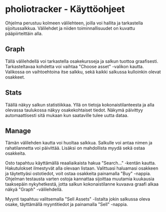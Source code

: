 # pholiotracker - Käyttöohjeet

Ohjelma perustuu kolmeen välilehteen, joilla voi hallita ja tarkastella
sijoitussalkkua. Välilehdet ja niiden toiminnallisuudet on kuvattu
pääpiirteittäin alla.

## Graph
Tällä välilehdellä voi tarkastella osakekursseja ja salkun tuottoa
graafisesti. Tarkasteltavaa kohdetta voi vaihtaa "Choose asset" -valikon
kautta. Valikossa on vaihtoehtoina itse salkku, sekä kaikki salkussa
kulloinkin olevat osakkeet.

## Stats
Täällä näkyy salkun statistiikkaa. Yllä on tietoja kokonaistilanteesta ja
alla olevassa taulukossa näkyy osakekohtaiset tiedot. Näkymä päivittyy
automaattisesti sitä mukaan kun saataville tulee uutta dataa.

## Manage
Tämän välilehden kautta voi huoltaa salkkua. Salkulle voi antaa nimen ja
rahatilannetta voi päivittää. Lisäksi on mahdollista myydä sekä ostaa
osakkeita.

Osto tapahtuu käyttämällä reaaliaikaista hakua "Search..." -kentän kautta.
Hakutulokset ilmestyvät alla olevaan listaan. Valittuasi haluamasi osakkeen
ja täytettyäsi ostotiedot, voit ostaa osakkeita painamalla "Buy" -nappia.
Ohjelman testausta varten ostoja kannattaa sijoittaa muutamia kuukausia
taaksepäin nykyhetkestä, jotta salkun kokonaistilanne kuvaava graafi alkaa
näkyä "Graph" -välilehdellä.

Myynti tapahtuu valitsemalla "Sell Assets" -listalta jokin salkussa oleva
osake, täyttämällä myyntitiedot ja painamalla "Sell" -nappia.

